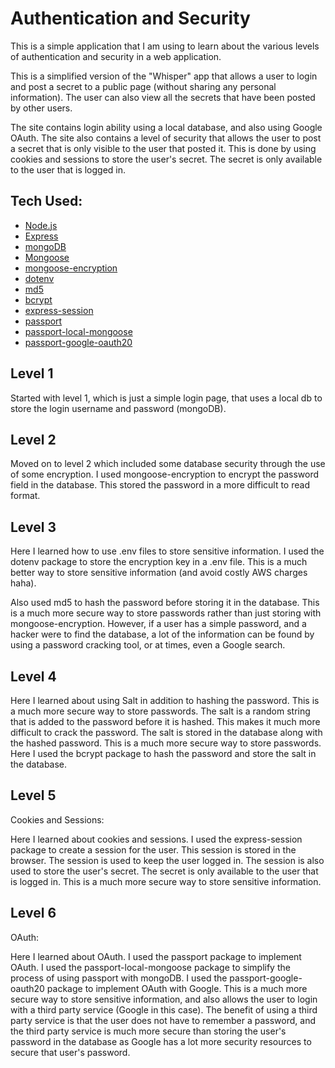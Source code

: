# Authentication and Security

This is a simple application that I am using to learn about the various levels of authentication and security in a web application.  

This is a simplified version of the "Whisper" app that allows a user to login and post a secret to a public page (without sharing any personal information).  The user can also view all the secrets that have been posted by other users.

The site contains login ability using a local database, and also using Google OAuth.  The site also contains a level of security that allows the user to post a secret that is only visible to the user that posted it.  This is done by using cookies and sessions to store the user's secret.  The secret is only available to the user that is logged in.

## Tech Used:

* [Node.js](https://nodejs.org/en/)
* [Express](https://expressjs.com/)
* [mongoDB](https://www.mongodb.com/)
* [Mongoose](http://mongoosejs.com/)
* [mongoose-encryption](https://www.npmjs.com/package/mongoose-encryption)
* [dotenv](https://www.npmjs.com/package/dotenv)
* [md5](https://www.npmjs.com/package/md5)
* [bcrypt](https://www.npmjs.com/package/bcrypt)
* [express-session](https://www.npmjs.com/package/express-session)
* [passport](https://www.npmjs.com/package/passport)
* [passport-local-mongoose](https://www.npmjs.com/package/passport-local-mongoose)
* [passport-google-oauth20](https://www.npmjs.com/package/passport-google-oauth20)


## Level 1

Started with level 1, which is just a simple login page, that uses a local db to store the login username and password (mongoDB).

## Level 2

Moved on to level 2 which included some database security through the use of some encryption. I used mongoose-encryption to encrypt the password field in the database. This stored the password in a more difficult to read format.

## Level 3
Here I learned how to use .env files to store sensitive information.  I used the dotenv package to store the encryption key in a .env file.  This is a much better way to store sensitive information (and avoid costly AWS charges haha).

Also used md5 to hash the password before storing it in the database.  This is a much more secure way to store passwords rather than just storing with mongoose-encryption. However, if a user has a simple password, and a hacker were to find the database, a lot of the information can be found by using a password cracking tool, or at times, even a Google search.

## Level 4

Here I learned about using Salt in addition to hashing the password.  This is a much more secure way to store passwords.  The salt is a random string that is added to the password before it is hashed.  This makes it much more difficult to crack the password.  The salt is stored in the database along with the hashed password.  This is a much more secure way to store passwords. Here I used the bcrypt package to hash the password and store the salt in the database.

## Level 5
Cookies and Sessions:

Here I learned about cookies and sessions.  I used the express-session package to create a session for the user.  This session is stored in the browser.  The session is used to keep the user logged in.  The session is also used to store the user's secret.  The secret is only available to the user that is logged in.  This is a much more secure way to store sensitive information.

## Level 6
OAuth:

Here I learned about OAuth.  I used the passport package to implement OAuth.  I used the passport-local-mongoose package to simplify the process of using passport with mongoDB.  I used the passport-google-oauth20 package to implement OAuth with Google.  This is a much more secure way to store sensitive information, and also allows the user to login with a third party service (Google in this case). The benefit of using a third party service is that the user does not have to remember a password, and the third party service is much more secure than storing the user's password in the database as Google has a lot more security resources to secure that user's password.